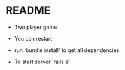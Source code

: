 # README

* Two player game
* You can restart

* run 'bundle install' to get all dependencies
* To start server 'rails s'
